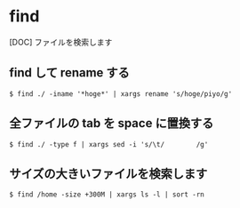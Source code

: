 # find

[DOC] ファイルを検索します

## find して rename する

```
$ find ./ -iname '*hoge*' | xargs rename 's/hoge/piyo/g'
```

## 全ファイルの tab を space に置換する

```
$ find ./ -type f | xargs sed -i 's/\t/        /g'
```

## サイズの大きいファイルを検索します

```
$ find /home -size +300M | xargs ls -l | sort -rn
```
